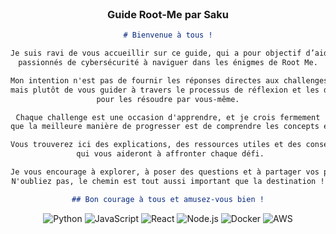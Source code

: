<br />
<div align="center">

### Guide Root-Me par Saku

```markdown
# Bienvenue à tous !

Je suis ravi de vous accueillir sur ce guide, qui a pour objectif d’aider les
passionnés de cybersécurité à naviguer dans les énigmes de Root Me.

Mon intention n'est pas de fournir les réponses directes aux challenges,
mais plutôt de vous guider à travers le processus de réflexion et les démarches nécessaires
pour les résoudre par vous-même.

Chaque challenge est une occasion d'apprendre, et je crois fermement
que la meilleure manière de progresser est de comprendre les concepts et les techniques sous-jacents.

Vous trouverez ici des explications, des ressources utiles et des conseils pratiques
 qui vous aideront à affronter chaque défi.

Je vous encourage à explorer, à poser des questions et à partager vos propres expériences.
N'oubliez pas, le chemin est tout aussi important que la destination !

## Bon courage à tous et amusez-vous bien !
```

![Python](https://img.shields.io/badge/Python-3.8.6-blue)
![JavaScript](https://img.shields.io/badge/JavaScript-ES6-yellow)
![React](https://img.shields.io/badge/React-17.0.2-blue)
![Node.js](https://img.shields.io/badge/Node.js-14.15.4-green)
![Docker](https://img.shields.io/badge/Docker-20.10.1-blue)
![AWS](https://img.shields.io/badge/AWS-2.7.1-orange)

  </a>
